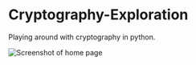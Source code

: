 # Cryptography-Exploration
Playing around with cryptography in python.

![Screenshot of home page](scImages/HomePage2.png)
